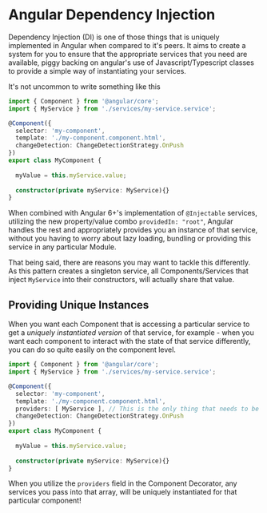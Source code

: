 # Angular Dependency Injection

Dependency Injection \(DI\) is one of those things that is uniquely implemented in Angular when compared to it's peers. It aims to create a system for you to ensure that the appropriate services that you need are available, piggy backing on angular's use of Javascript/Typescript classes to provide a simple way of instantiating your services.

It's not uncommon to write something like this


```typescript
import { Component } from '@angular/core';
import { MyService } from './services/my-service.service';

@Component({
  selector: 'my-component',
  template: './my-component.component.html',
  changeDetection: ChangeDetectionStrategy.OnPush
})
export class MyComponent {
  
  myValue = this.myService.value;
  
  constructor(private myService: MyService){}
}
```

When combined with Angular 6+'s implementation of `@Injectable` services, utilizing the new property/value combo `providedIn: "root"`, Angular handles the rest and appropriately provides you an instance of that service, without you having to worry about lazy loading, bundling or providing this service in any particular Module.

That being said, there are reasons you may want to tackle this differently. As this pattern creates a singleton service, all Components/Services that inject `MyService` into their constructors, will actually share that value.

## Providing Unique Instances 

When you want each Component that is accessing a particular service to get a _uniquely instantiated version_ of that service, for example - when you want each component to interact with the state of that service differently, you can do so quite easily on the component level.

```typescript
import { Component } from '@angular/core';
import { MyService } from './services/my-service.service';

@Component({
  selector: 'my-component',
  template: './my-component.component.html',
  providers: [ MyService ], // This is the only thing that needs to be changed
  changeDetection: ChangeDetectionStrategy.OnPush
})
export class MyComponent {
  
  myValue = this.myService.value;
  
  constructor(private myService: MyService){}
}
```
When you utilize the `providers` field in the Component Decorator, any services you pass into that array, will be uniquely instantiated for that particular component!
